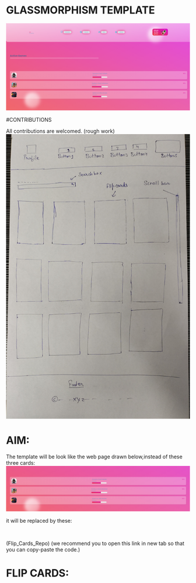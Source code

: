 # GLASSMORPHISM TEMPLATE

![](https://github.com/AADI-1331/glassmorphism-template/blob/file/aaa.png)

#CONTRIBUTIONS

All contributions are welcomed.
(rough work)
![](https://github.com/AADI-1331/glassmorphism-template/blob/file/rough_work.jpg)

# AIM:
The template will be look like the web page drawn below,instead of these three cards:
![](https://github.com/AADI-1331/glassmorphism-template/blob/file/three.png)

it will be replaced by these:

![]()

(Flip_Cards_Repo)
(we recommend you to open this link in new tab so that you can copy-paste the code.)

# FLIP CARDS:
[](https://github.com/AADI-1331/Flip_Cards_Using_htm_and_css)



